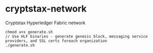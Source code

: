 # cryptstax-network
Cryptstax Hyperledger Fabric network
```
chmod u+x generate.sh
// Use HLF binaries - generate genesis block, messaging service providers, and SSL certs foreach organization
./generate.sh
```
